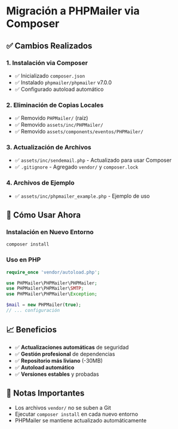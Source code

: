 # Migración a PHPMailer via Composer

## ✅ Cambios Realizados

### 1. **Instalación via Composer**
- ✅ Inicializado `composer.json`
- ✅ Instalado `phpmailer/phpmailer` v7.0.0
- ✅ Configurado autoload automático

### 2. **Eliminación de Copias Locales**
- ✅ Removido `PHPMailer/` (raíz)
- ✅ Removido `assets/inc/PHPMailer/`
- ✅ Removido `assets/components/eventos/PHPMailer/`

### 3. **Actualización de Archivos**
- ✅ `assets/inc/sendemail.php` - Actualizado para usar Composer
- ✅ `.gitignore` - Agregado `vendor/` y `composer.lock`

### 4. **Archivos de Ejemplo**
- ✅ `assets/inc/phpmailer_example.php` - Ejemplo de uso

## 🚀 Cómo Usar Ahora

### Instalación en Nuevo Entorno
```bash
composer install
```

### Uso en PHP
```php
require_once 'vendor/autoload.php';

use PHPMailer\PHPMailer\PHPMailer;
use PHPMailer\PHPMailer\SMTP;
use PHPMailer\PHPMailer\Exception;

$mail = new PHPMailer(true);
// ... configuración
```

## 📈 Beneficios

- ✅ **Actualizaciones automáticas** de seguridad
- ✅ **Gestión profesional** de dependencias
- ✅ **Repositorio más liviano** (-30MB)
- ✅ **Autoload automático**
- ✅ **Versiones estables** y probadas

## 📝 Notas Importantes

- Los archivos `vendor/` no se suben a Git
- Ejecutar `composer install` en cada nuevo entorno
- PHPMailer se mantiene actualizado automáticamente